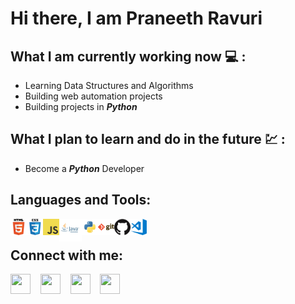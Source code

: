 # Hi there, I am Praneeth Ravuri

## What I am currently working now :computer: :
* Learning Data Structures and Algorithms
* Building web automation projects
* Building projects in ***Python***

## What I plan to learn and do in the future :chart: :
* Become a ***Python*** Developer


## Languages and Tools:
<img align="left" alt="HTML5" width="26px" src="https://raw.githubusercontent.com/github/explore/80688e429a7d4ef2fca1e82350fe8e3517d3494d/topics/html/html.png" />&nbsp;
<img align="left" alt="CSS3" width="26px" src="https://raw.githubusercontent.com/github/explore/80688e429a7d4ef2fca1e82350fe8e3517d3494d/topics/css/css.png" />&nbsp;
<img align="left" alt="JavaScript" width="26px" src="https://raw.githubusercontent.com/github/explore/80688e429a7d4ef2fca1e82350fe8e3517d3494d/topics/javascript/javascript.png" />&nbsp;
<img align="left" alt="Java" width="36px" src="https://raw.githubusercontent.com/github/explore/80688e429a7d4ef2fca1e82350fe8e3517d3494d/topics/java/java.png" />&nbsp;
<img align="left" alt="Python" width="26px" src="https://raw.githubusercontent.com/github/explore/80688e429a7d4ef2fca1e82350fe8e3517d3494d/topics/python/python.png" />&nbsp;
<img align="left" alt="Git" width="26px" src="https://raw.githubusercontent.com/github/explore/80688e429a7d4ef2fca1e82350fe8e3517d3494d/topics/git/git.png" />&nbsp;
<img align="left" alt="GitHub" width="26px" src="https://raw.githubusercontent.com/github/explore/78df643247d429f6cc873026c0622819ad797942/topics/github/github.png" />&nbsp;
<img align="left" alt="Visual Studio Code" width="26px" src="https://raw.githubusercontent.com/github/explore/80688e429a7d4ef2fca1e82350fe8e3517d3494d/topics/visual-studio-code/visual-studio-code.png" />&nbsp;


## Connect with me:

[<img height="32" width="32" src="https://unpkg.com/simple-icons@v3/icons/instagram.svg" />][instagram] &nbsp;&nbsp;
[<img height="32" width="32" src="https://unpkg.com/simple-icons@v3/icons/twitter.svg" />][twitter] &nbsp;&nbsp;
[<img height="32" width="32" src="https://unpkg.com/simple-icons@v3/icons/facebook.svg" />][facebook] &nbsp;&nbsp;
[<img height="32" width="32" src="https://unpkg.com/simple-icons@v3/icons/github.svg" />][github] &nbsp;&nbsp;



[twitter]: https://twitter.com/ravuri_praneeth
[instagram]: https://www.instagram.com/praneeth.ravuri/
[facebook]: https://www.facebook.com/ravuri.praneeth
[github]: https://github.com/praneethravuri
